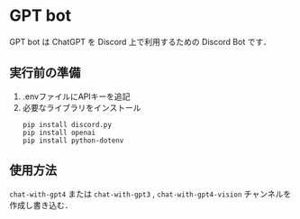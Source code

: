 GPT bot
=======
GPT bot は ChatGPT を Discord 上で利用するための Discord Bot です．

## 実行前の準備
1. .envファイルにAPIキーを追記
2. 必要なライブラリをインストール  
    ```
    pip install discord.py
    pip install openai
    pip install python-dotenv
    ```
## 使用方法
`chat-with-gpt4` または `chat-with-gpt3` , `chat-with-gpt4-vision` チャンネルを作成し書き込む．
